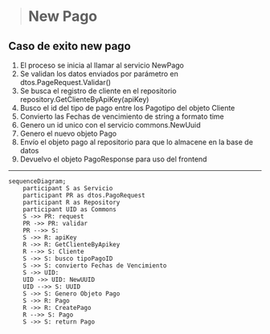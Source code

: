> # New Pago 

## Caso de exito new pago
1. El proceso se inicia al llamar al servicio NewPago
2. Se validan los datos enviados por parámetro en dtos.PageRequest.Validar()
3. Se busca el registro de cliente en el repositorio repository.GetClienteByApiKey(apiKey)
4. Busco el id del tipo de pago entre los Pagotipo del objeto Cliente
5. Convierto las Fechas de vencimiento de string a formato time
6. Genero un id unico con el servicio commons.NewUuid
7. Genero el nuevo objeto Pago
8. Envío el objeto pago al repositorio para que lo almacene en la base de datos
9. Devuelvo el objeto PagoResponse para uso del frontend

***


```mermaid
sequenceDiagram;
    participant S as Servicio
    participant PR as dtos.PagoRequest
    participant R as Repository
    participant UID as Commons
    S ->> PR: request
    PR ->> PR: validar
    PR -->> S: 
    S ->> R: apiKey
    R ->> R: GetClienteByApikey
    R -->> S: Cliente
    S ->> S: busco tipoPagoID
    S ->> S: convierto Fechas de Vencimiento
    S ->> UID: 
    UID ->> UID: NewUUID
    UID -->> S: UUID
    S ->> S: Genero Objeto Pago
    S ->> R: Pago
    R ->> R: CreatePago
    R -->> S: Pago
    S ->> S: return Pago
    
```    